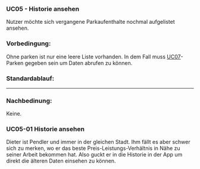 ### UC05 - Historie ansehen
Nutzer möchte sich vergangene Parkaufenthalte nochmal aufgelistet ansehen.

### Vorbedingung:
Ohne parken ist nur eine leere Liste vorhanden. In dem Fall muss [UC07](https://github.com/isd-nunkesser/sd-2019-froyo/wiki/UC07)-Parken gegeben sein um Daten abrufen zu können.

### Standardablauf:
----

### Nachbedinung: 
Keine.

### UC05-01 Historie ansehen
Dieter ist Pendler und immer in der gleichen Stadt. Ihm fällt es aber schwer sich zu merken, wo er das beste Preis-Leistungs-Verhältnis in Nähe zu seiner Arbeit bekommen hat. Also guckt er in die Historie in der App um direkt die älteren Daten einsehen zu können. 